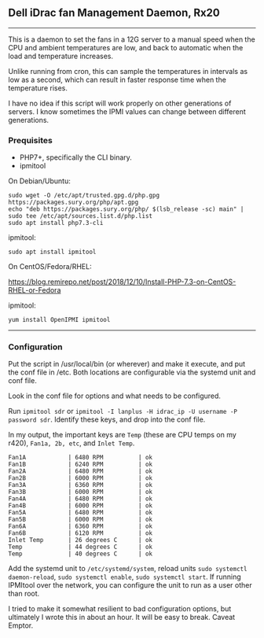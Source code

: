 ## Dell iDrac fan Management Daemon, Rx20

***

This is a daemon to set the fans in a 12G server to a manual speed when the CPU and ambient temperatures are low, and back to automatic when the load and temperature increases.  

Unlike running from cron, this can sample the temperatures in intervals as low as a second, which can result in faster response time when the temperature rises.  

I have no idea if this script will work properly on other generations of servers.  I know sometimes the IPMI values can change between different generations. 

### Prequisites

* PHP7+, specifically the CLI binary. 
* ipmitool

On Debian/Ubuntu:

    sudo wget -O /etc/apt/trusted.gpg.d/php.gpg https://packages.sury.org/php/apt.gpg
    echo "deb https://packages.sury.org/php/ $(lsb_release -sc) main" | sudo tee /etc/apt/sources.list.d/php.list
    sudo apt install php7.3-cli

ipmitool:

    sudo apt install ipmitool

On CentOS/Fedora/RHEL:

https://blog.remirepo.net/post/2018/12/10/Install-PHP-7.3-on-CentOS-RHEL-or-Fedora

ipmitool:

    yum install OpenIPMI ipmitool


***

### Configuration


Put the script in /usr/local/bin (or wherever) and make it execute, and put the conf file in /etc.  Both locations are configurable via the systemd unit and conf file. 

Look in the conf file for options and what needs to be configured.  

Run `ipmitool sdr` or `ipmitool -I lanplus -H idrac_ip -U username -P password sdr`. Identify these keys, and drop into the conf file.

In my output, the important keys are `Temp` (these are CPU temps on my r420), `Fan1a, 2b, etc`, and `Inlet Temp`.

    Fan1A            | 6480 RPM          | ok
    Fan1B            | 6240 RPM          | ok
    Fan2A            | 6480 RPM          | ok
    Fan2B            | 6000 RPM          | ok
    Fan3A            | 6360 RPM          | ok
    Fan3B            | 6000 RPM          | ok
    Fan4A            | 6480 RPM          | ok
    Fan4B            | 6000 RPM          | ok
    Fan5A            | 6480 RPM          | ok
    Fan5B            | 6000 RPM          | ok
    Fan6A            | 6360 RPM          | ok
    Fan6B            | 6120 RPM          | ok
    Inlet Temp       | 26 degrees C      | ok
    Temp             | 44 degrees C      | ok
    Temp             | 40 degrees C      | ok


Add the systemd unit to `/etc/systemd/system`, reload units `sudo systemctl daemon-reload`, `sudo systemctl enable`, `sudo systemctl start`.  If running IPMItool over the network, you can configure the unit to run as a user other than root.  

I tried to make it somewhat resilient to bad configuration options, but ultimately I wrote this in about an hour.  It will be easy to break.  Caveat Emptor. 

